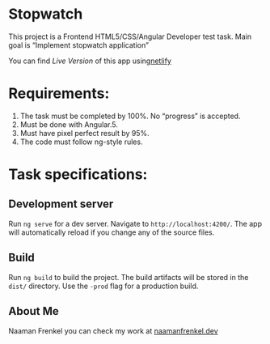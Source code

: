 # Stopwatch

This project is a Frontend HTML5/CSS/Angular Developer test task.
Main goal is “Implement stopwatch application”

You can find *Live Version* of this app using[netlify](https://sleepy-jackson-e6e79a.netlify.com/)

# Requirements:
1. The task must be completed by 100%. No “progress” is accepted.
2. Must be done with Angular.5.
3. Must have pixel perfect result by 95%.
4. The code must follow ng-style rules.


# Task specifications:

## Development server

Run `ng serve` for a dev server. Navigate to `http://localhost:4200/`. The app will automatically reload if you change any of the source files.

## Build

Run `ng build` to build the project. The build artifacts will be stored in the `dist/` directory. Use the `-prod` flag for a production build.

## About Me
Naaman Frenkel you can check my work at [naamanfrenkel.dev](https://naamanfrenkel.dev/)
